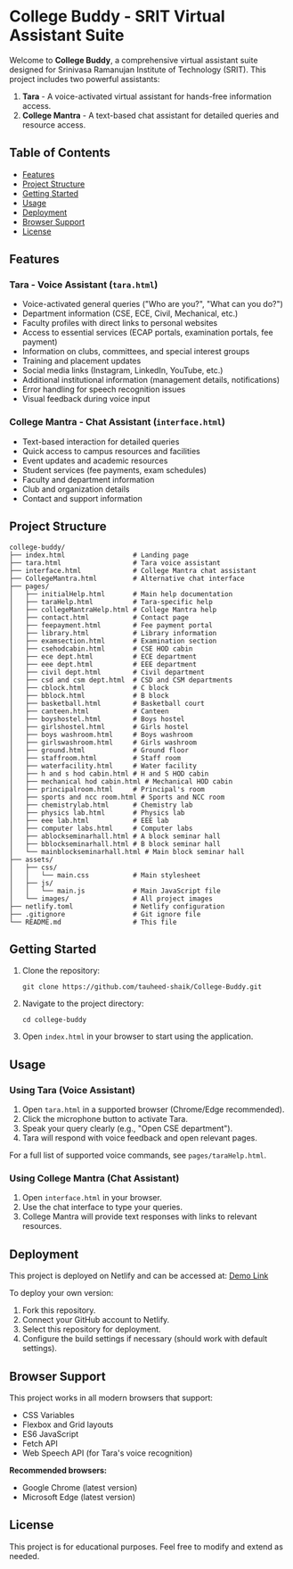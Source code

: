 # College Buddy - SRIT Virtual Assistant Suite

Welcome to **College Buddy**, a comprehensive virtual assistant suite designed for Srinivasa Ramanujan Institute of Technology (SRIT). This project includes two powerful assistants:

1. **Tara** - A voice-activated virtual assistant for hands-free information access.
2. **College Mantra** - A text-based chat assistant for detailed queries and resource access.

## Table of Contents
- [Features](#features)
- [Project Structure](#project-structure)
- [Getting Started](#getting-started)
- [Usage](#usage)
- [Deployment](#deployment)
- [Browser Support](#browser-support)
- [License](#license)

## Features

### Tara - Voice Assistant (`tara.html`)
- Voice-activated general queries ("Who are you?", "What can you do?")
- Department information (CSE, ECE, Civil, Mechanical, etc.)
- Faculty profiles with direct links to personal websites
- Access to essential services (ECAP portals, examination portals, fee payment)
- Information on clubs, committees, and special interest groups
- Training and placement updates
- Social media links (Instagram, LinkedIn, YouTube, etc.)
- Additional institutional information (management details, notifications)
- Error handling for speech recognition issues
- Visual feedback during voice input

### College Mantra - Chat Assistant (`interface.html`)
- Text-based interaction for detailed queries
- Quick access to campus resources and facilities
- Event updates and academic resources
- Student services (fee payments, exam schedules)
- Faculty and department information
- Club and organization details
- Contact and support information

## Project Structure

```
college-buddy/
├── index.html                 # Landing page
├── tara.html                  # Tara voice assistant
├── interface.html             # College Mantra chat assistant
├── CollegeMantra.html         # Alternative chat interface
├── pages/
│   ├── initialHelp.html       # Main help documentation
│   ├── taraHelp.html          # Tara-specific help
│   ├── collegeMantraHelp.html # College Mantra help
│   ├── contact.html           # Contact page
│   ├── feepayment.html        # Fee payment portal
│   ├── library.html           # Library information
│   ├── examsection.html       # Examination section
│   ├── csehodcabin.html       # CSE HOD cabin
│   ├── ece dept.html          # ECE department
│   ├── eee dept.html          # EEE department
│   ├── civil dept.html        # Civil department
│   ├── csd and csm dept.html  # CSD and CSM departments
│   ├── cblock.html            # C block
│   ├── bblock.html            # B block
│   ├── basketball.html        # Basketball court
│   ├── canteen.html           # Canteen
│   ├── boyshostel.html        # Boys hostel
│   ├── girlshostel.html       # Girls hostel
│   ├── boys washroom.html     # Boys washroom
│   ├── girlswashroom.html     # Girls washroom
│   ├── ground.html            # Ground floor
│   ├── staffroom.html         # Staff room
│   ├── waterfacility.html     # Water facility
│   ├── h and s hod cabin.html # H and S HOD cabin
│   ├── mechanical hod cabin.html # Mechanical HOD cabin
│   ├── principalroom.html     # Principal's room
│   ├── sports and ncc room.html # Sports and NCC room
│   ├── chemistrylab.html      # Chemistry lab
│   ├── physics lab.html       # Physics lab
│   ├── eee lab.html           # EEE lab
│   ├── computer labs.html     # Computer labs
│   ├── ablockseminarhall.html # A block seminar hall
│   ├── bblockseminarhall.html # B block seminar hall
│   └── mainblockseminarhall.html # Main block seminar hall
├── assets/
│   ├── css/
│   │   └── main.css           # Main stylesheet
│   ├── js/
│   │   └── main.js            # Main JavaScript file
│   └── images/                # All project images
├── netlify.toml               # Netlify configuration
├── .gitignore                 # Git ignore file
└── README.md                  # This file
```

## Getting Started

1. Clone the repository:
   ```
   git clone https://github.com/tauheed-shaik/College-Buddy.git
   ```
2. Navigate to the project directory:
   ```
   cd college-buddy
   ```
3. Open `index.html` in your browser to start using the application.

## Usage

### Using Tara (Voice Assistant)
1. Open `tara.html` in a supported browser (Chrome/Edge recommended).
2. Click the microphone button to activate Tara.
3. Speak your query clearly (e.g., "Open CSE department").
4. Tara will respond with voice feedback and open relevant pages.

For a full list of supported voice commands, see `pages/taraHelp.html`.

### Using College Mantra (Chat Assistant)
1. Open `interface.html` in your browser.
2. Use the chat interface to type your queries.
3. College Mantra will provide text responses with links to relevant resources.

## Deployment

This project is deployed on Netlify and can be accessed at:
[Demo Link](https://clgbot.netlify.app/)

To deploy your own version:
1. Fork this repository.
2. Connect your GitHub account to Netlify.
3. Select this repository for deployment.
4. Configure the build settings if necessary (should work with default settings).

## Browser Support

This project works in all modern browsers that support:
- CSS Variables
- Flexbox and Grid layouts
- ES6 JavaScript
- Fetch API
- Web Speech API (for Tara's voice recognition)

**Recommended browsers:**
- Google Chrome (latest version)
- Microsoft Edge (latest version)

## License

This project is for educational purposes. Feel free to modify and extend as needed.
